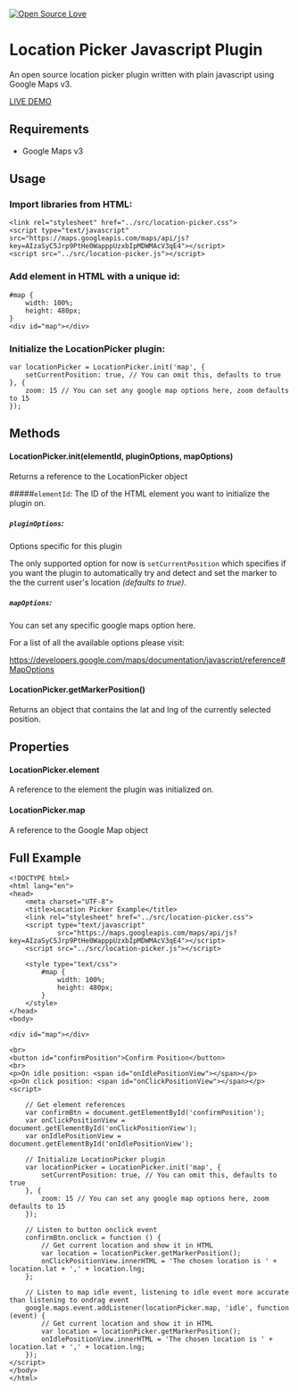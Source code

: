 [![Open Source Love](https://badges.frapsoft.com/os/v2/open-source.svg?v=103)](https://github.com/ellerbrock/open-source-badges/)

# Location Picker Javascript Plugin

An open source location picker plugin written with plain javascript using Google Maps v3.

[LIVE DEMO](https://cyphercodes.github.io/location-picker/example/)

## Requirements

* Google Maps v3

## Usage

### Import libraries from HTML:

```
<link rel="stylesheet" href="../src/location-picker.css">
<script type="text/javascript" src="https://maps.googleapis.com/maps/api/js?key=AIzaSyC5Jrp9PtHe0WapppUzxbIpMDWMAcV3qE4"></script>
<script src="../src/location-picker.js"></script>
```

### Add element in HTML with a unique id:

```
#map {
    width: 100%;
    height: 480px;
}
<div id="map"></div>
```

### Initialize the LocationPicker plugin:
```
var locationPicker = LocationPicker.init('map', {
    setCurrentPosition: true, // You can omit this, defaults to true
}, {
    zoom: 15 // You can set any google map options here, zoom defaults to 15
});
```

## Methods

#### LocationPicker.init(elementId, pluginOptions, mapOptions)

Returns a reference to the LocationPicker object

#####`elementId`: 
The ID of the HTML element you want to initialize the plugin on.

##### `pluginOptions`: 

Options specific for this plugin

The only supported option for now is `setCurrentPosition` which specifies if you want the plugin to automatically try and detect and set the marker to the the current user's location _(defaults to true)_.

##### `mapOptions`:

You can set any specific google maps option here.

For a list of all the available options please visit: 

https://developers.google.com/maps/documentation/javascript/reference#MapOptions

#### LocationPicker.getMarkerPosition()

Returns an object that contains the lat and lng of the currently selected position.

## Properties

#### LocationPicker.element 

A reference to the element the plugin was initialized on.

#### LocationPicker.map

A reference to the Google Map object


## Full Example

```
<!DOCTYPE html>
<html lang="en">
<head>
    <meta charset="UTF-8">
    <title>Location Picker Example</title>
    <link rel="stylesheet" href="../src/location-picker.css">
    <script type="text/javascript"
            src="https://maps.googleapis.com/maps/api/js?key=AIzaSyC5Jrp9PtHe0WapppUzxbIpMDWMAcV3qE4"></script>
    <script src="../src/location-picker.js"></script>

    <style type="text/css">
        #map {
            width: 100%;
            height: 480px;
        }
    </style>
</head>
<body>

<div id="map"></div>

<br>
<button id="confirmPosition">Confirm Position</button>
<br>
<p>On idle position: <span id="onIdlePositionView"></span></p>
<p>On click position: <span id="onClickPositionView"></span></p>
<script>

    // Get element references
    var confirmBtn = document.getElementById('confirmPosition');
    var onClickPositionView = document.getElementById('onClickPositionView');
    var onIdlePositionView = document.getElementById('onIdlePositionView');

    // Initialize LocationPicker plugin
    var locationPicker = LocationPicker.init('map', {
        setCurrentPosition: true, // You can omit this, defaults to true
    }, {
        zoom: 15 // You can set any google map options here, zoom defaults to 15
    });

    // Listen to button onclick event
    confirmBtn.onclick = function () {
        // Get current location and show it in HTML
        var location = locationPicker.getMarkerPosition();
        onClickPositionView.innerHTML = 'The chosen location is ' + location.lat + ',' + location.lng;
    };

    // Listen to map idle event, listening to idle event more accurate than listening to ondrag event
    google.maps.event.addListener(locationPicker.map, 'idle', function (event) {
        // Get current location and show it in HTML
        var location = locationPicker.getMarkerPosition();
        onIdlePositionView.innerHTML = 'The chosen location is ' + location.lat + ',' + location.lng;
    });
</script>
</body>
</html>
```




